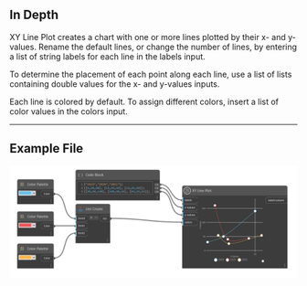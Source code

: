 ## In Depth

XY Line Plot creates a chart with one or more lines plotted by their x- and y-values.
Rename the default lines, or change the number of lines, by entering a list of string labels for each line in the labels input.

To determine the placement of each point along each line, use a list of lists containing double values for the x- and y-values inputs.

Each line is colored by default. To assign different colors, insert a list of color values in the colors input.
___
## Example File

![XY Line Plot](./CoreNodeModelsWpf.Charts.XYLineChartNodeModel_img.jpg)

